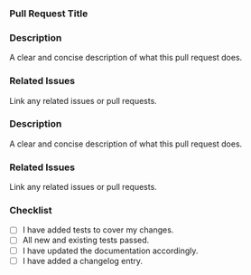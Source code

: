 ### Pull Request Title

### Description

A clear and concise description of what this pull request does.

### Related Issues

Link any related issues or pull requests.

### Description

A clear and concise description of what this pull request does.

### Related Issues

Link any related issues or pull requests.

### Checklist

- [ ] I have added tests to cover my changes.
- [ ] All new and existing tests passed.
- [ ] I have updated the documentation accordingly.
- [ ] I have added a changelog entry.
